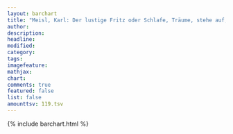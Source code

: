 ```yaml
---
layout: barchart
title: "Meisl, Karl: Der lustige Fritz oder Schlafe, Träume, stehe auf, kleide dich an und bessre dich! (1818)"
author:
description:
headline:
modified:
category:
tags:
imagefeature: 
mathjax: 
chart: 
comments: true
featured: false
list: false
amounttsv: 119.tsv
---
```

{% include barchart.html %}
